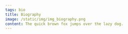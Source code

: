 ```yaml
---
tags: bio
title: Biography
image: /static/img/img_biography.png
content: The quick brown fox jumps over the lazy dog.
---
```


